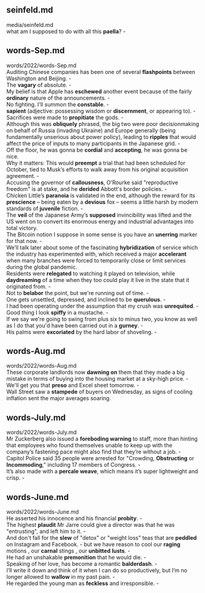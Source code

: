 ## seinfeld.md ## 
media/seinfeld.md  
what am I supposed to do with all this **paella**? -  

## words-Sep.md ## 
words/2022/words-Sep.md  
Auditing Chinese companies has been one of several **flashpoints** between Washington and Beijing. -  
The **vagary** of absolute. -  
My belief is that Apple has **eschewed** another event because of the fairly **ordinary** nature of the announcements. -  
No fighting. I'll summon the **constable**. -  
**sapient** (adjective: possessing wisdom or **discernment**, or appearing to). -  
Sacrifices were made to **propitiate** the gods. -  
Although this was **obliquely** phrased, the big two were poor decisionmaking on behalf of Russia (invading Ukraine) and Europe generally (being fundamentally unserious about power policy), leading to **ripples** that would affect the price of inputs to many participants in the Japanese grid. -  
Off the floor, he was gonna be **cordial** and **accepting**, he was gonna be nice.   
Why it matters: This would **preempt** a trial that had been scheduled for October, tied to Musk’s efforts to walk away from his original acquisition agreement. -  
Accusing the governor of **callousness**, O'Rourke said "reproductive freedom" is at stake, and he **derided** Abbott's border policies. -  
Chicken Little’s **paranoia** is validated in the end, although the reward for its **prescience** – being eaten by a **devious** fox – seems a little harsh by modern standards of **juvenile** fiction. -  
The **veil** of the Japanese Army’s **supposed** invincibility was lifted and the US went on to convert its enormous energy and industrial advantages into total victory.   
The Bitcoin notion I suppose in some sense is you have an **unerring** marker for that now. -  
We’ll talk later about some of the fascinating **hybridization** of service which the industry has experimented with, which received a major **accelerant** when many branches were forced to temporarily close or limit services during the global pandemic.   
Residents were **relegated** to watching it played on television, while **daydreaming** of a time when they too could play it live in the state that it originated from. -  
Not to **belabor** the point, but we're running out of time. -  
One gets unsettled, depressed, and inclined to be **querulous**. -  
I had been operating under the assumption that my crush was **unrequited**. -  
Good thing I look **spiffy** in a mustache. -  
If we say we're going to swing from plus six to minus two, you know as well as I do that you'd have been carried out in a **gurney**. -  
His palms were **excoriated** by the hard labor of shoveling. -  

## words-Aug.md ## 
words/2022/words-Aug.md  
These corporate landlords now **dawning on** them that they made a big mistake in terms of buying into the housing market at a sky-high price. -  
We'll get you that **preso** and Excel sheet tomorrow. -  
Wall Street saw a **stampede** of buyers on Wednesday, as signs of cooling inflation sent the major averages soaring.   

## words-July.md ## 
words/2022/words-July.md  
Mr Zuckerberg also issued a **foreboding warning** to staff, more than hinting that employees who found themselves unable to keep up with the company’s fastening pace might also find that they’re without a job. -  
Capitol Police said 35 people were arrested for "Crowding, **Obstructing** or **Incommoding**," including 17 members of Congress. -  
It’s also made with a **percale weave**, which means it’s super lightweight and crisp. -  

## words-June.md ## 
words/2022/words-June.md  
He asserted his innocence and his financial **probity**.  -  
The highest **plaudit** Mr Jarre could give a director was that he was "entrusting", and left him to it. -  
And don't fall for the **slew** of "detox" or "weight loss" teas that are **peddled** on Instagram and Facebook. - 
but we have reason to cool our **raging** motions , our **carnal** stings , our **unbitted** **lusts**. -  
He had an unshakable **premonition** that he would die. -  
Speaking of her love, has become a romantic **balderdash**. -  
I’ll write it down and think of it when I can do so productively, but I’m no longer allowed to **wallow** in my past pain. -  
He regarded the young man as **feckless** and irresponsible. -  
